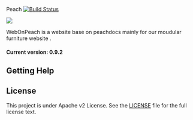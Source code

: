 Peach [![Build Status](https://travis-ci.org/lightspread/WebOnPeach.svg?branch=Dev)](https://travis-ci.org/lightspread/WebOnPeach/WebOnPeach)

![](https://github.com/peachdocs/peach/raw/master/public/img/favicon.ico)

WebOnPeach is a website base on peachdocs mainly for our moudular furniture website .

#### Current version: 0.9.2

## Getting Help


## License

This project is under Apache v2 License. See the [LICENSE](LICENSE) file for the full license text.